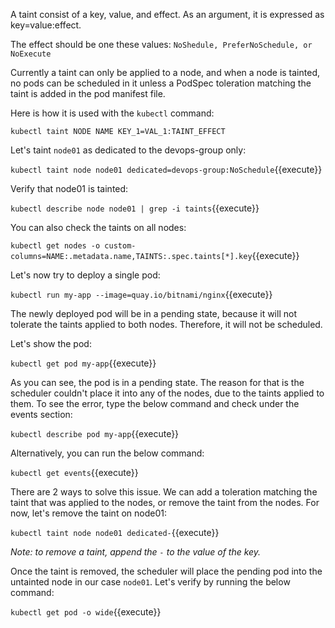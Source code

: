 A taint consist of a key, value, and effect. As an argument, it is expressed as key=value:effect.

The effect should be one these values: `NoShedule, PreferNoSchedule, or NoExecute`

Currently a taint can only be applied to a node, and when a node is tainted, no pods can be scheduled in it unless a PodSpec toleration matching the taint is added in the pod manifest file.

Here is how it is used with the  `kubectl` command:

`kubectl taint NODE NAME KEY_1=VAL_1:TAINT_EFFECT`


Let's taint `node01`  as dedicated to the devops-group only:

`kubectl taint node node01 dedicated=devops-group:NoSchedule`{{execute}}

Verify that node01 is tainted:

`kubectl describe node node01 | grep -i taints`{{execute}}

You can also check the taints on all nodes:

`kubectl get nodes -o custom-columns=NAME:.metadata.name,TAINTS:.spec.taints[*].key`{{execute}}

Let's now try to deploy a single pod:

`kubectl run my-app --image=quay.io/bitnami/nginx`{{execute}}

The newly deployed pod will be in a pending state, because it will not tolerate the taints applied to both nodes. Therefore, it will not be scheduled.

Let's show the pod:

`kubectl get pod my-app`{{execute}}

As you can see, the pod is in a pending state. The reason for that is the scheduler couldn't place it into any of the nodes, due to the taints applied to them. To see the error, type the below command and check under the events section:

`kubectl describe pod my-app`{{execute}}

Alternatively, you can run the below command:

`kubectl get events`{{execute}} 

There are 2 ways to solve this issue. We can add a toleration matching the taint that was applied to the nodes, or remove the taint from the nodes. For now, let's remove the taint on node01:

`kubectl taint node node01 dedicated-`{{execute}}

*Note: to remove a taint, append the `-` to the value of the key.*

Once the taint is removed, the scheduler will place the pending pod into the untainted node in our case `node01`. Let's verify by running the below command:

`kubectl get pod -o wide`{{execute}}
